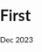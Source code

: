 # First
Dec 2023
<!DOCTYPE html>
<html class="no-js" lang="en">

<head>
    <meta charset="utf-8">
    <meta http-equiv="X-UA-Compatible" content="IE=edge">
    <meta name="viewport" content="width=device-width, initial-scale=1">
    <title>Cesar Lozano's Resume</title>
    <style>
        body {
            font-family: 'Lato', sans-serif;
            margin: 0;
            padding: 0;
        }

        header {
            background-color: #333;
            color: white;
            padding: 10px;
        }

        #lead {
            color: white;
            text-align: center;
            padding: 100px 20px;
        }

        #lead-content {
            max-width: 600px;
            margin: 0 auto;
        }

        #education,
        #experience {
            padding: 40px 20px;
        }

        footer {
            background-color: #333;
            color: white;
            text-align: center;
            padding: 10px 0;
            position: fixed;
            bottom: 0;
            width: 100%;
        }
    </style>
</head>

<body>
    <header>
        <div id="mobile-menu-close">
            <span>Close</span> <i class="fa fa-times" aria-hidden="true"></i>
        </div>
        <ul id="menu" class="shadow">
            <li><a href="#education">Education</a></li>
            <li><a href="#experience">Experience</a></li>
        </ul>
    </header>

    <div id="lead">
        <div id="lead-content">
            <h1>Cesar Lozano</h1>
            <h2>Electrical Engineer</h2>
            <a href="#" class="btn-rounded-white">View Resume</a><br>
        </div>

        <div id="lead-overlay"></div>

        <div id="lead-down">
            <span>
                <i class="fa fa-chevron-down" aria-hidden="true"></i>
            </span>
        </div>
    </div>

    <div id="education">
        <div class="container">
            <div class="row">
                <div class="col-md-4">
                    <h2 class="heading">Education</h2>
                </div>
                <div class="col-md-8">
                    <p>
                        High School Diploma - El Dorado High School, 2013 <br>
                        Associate Degree in Electrical Engineering - El Paso Community College <br>
                        Bachelor's Degree in Electrical Engineering - University of Texas at El Paso
                    </p>
                </div>
            </div>
        </div>
    </div>

    <div id="experience" class="background-alt">
        <h2 class="heading">Work Experience</h2>
        <div id="experience-timeline">
            <div data-date="Past - Present">
                <h3>Big 5 Sporting Goods</h3>
                <h4>Sales Associate / Cashier</h4>
                <p>
                    Responsible for customer service and cash handling.
                </p>
            </div>
            <div data-date="Past - Present">
                <h3>UPS</h3>
                <h4>Package Handler</h4>
                <p>
                    Efficiently handled and processed packages for timely delivery.
                </p>
            </div>
            <div data-date="Past - Present">
                <h3>Summer Moon Coffee</h3>
                <h4>Barista / Cashier</h4>
                <p>
                    Prepared and served coffee beverages while managing customer transactions.
                </p>
            </div>
        </div>
    </div>

    <footer>
        <div class="container">
            <div class="row">
                <div class="col-sm-5 copyright">
                    <p>
                        Copyright &copy; 2023 Cesar Lozano
                    </p>
                </div>
                <div class="col-sm-2 top">
                    <span id="to-top">
                        <i class="fa fa-chevron-up" aria-hidden="true"></i>
                    </span>
                </div>
            </div>
        </div>
    </footer>

    <script>
        // Your JavaScript code here (if needed)
    </script>
</body>

</html>
